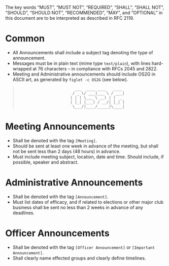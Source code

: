 The key words “MUST”, “MUST NOT”, “REQUIRED”, “SHALL”, “SHALL NOT”,
“SHOULD”, “SHOULD NOT”, “RECOMMENDED”, “MAY”, and “OPTIONAL” in this
document are to be interpreted as described in RFC 2119.

# Common

  - All Announcements shall include a subject tag denoting the type of
    announcement.
  - Messages must be in plain text (mime type `text/plain`), with lines
    hard-wrapped at 76 characters – in compliance with RFCs 2045 and
    2822.
  - Meeting and Administrative announcements should include OS2G in
    ASCII art, as generated by `figlet -c OS2G` (see below).

> 
> 
> ``` 
>                          ___  ____ ____   ____ 
>                         / _ \/ ___|___ \ / ___|
>                        | | | \___ \ __) | |  _ 
>                        | |_| |___) / __/| |_| |
>                         \___/|____/_____|\____|
> ```

# Meeting Announcements

  - Shall be denoted with the tag `[Meeting]`.
  - Should be sent at least one week in advance of the meeting, but
    shall not be sent less than 2 days (48 hours) in advance.
  - Must include meeting subject, location, date and time. Should
    include, if possible, speaker and abstract.

# Administrative Announcements

  - Shall be denoted with the tag `[Announcement]`.
  - Must list dates of efficacy, and if related to elections or other
    major club business shall be sent no less than 2 weeks in advance of
    any deadlines.

# Officer Announcements

  - Shall be denoted with the tag `[Officer Announcement]` or
    `[Important Announcement]`.
  - Shall clearly name effected groups and clearly define timelines.
